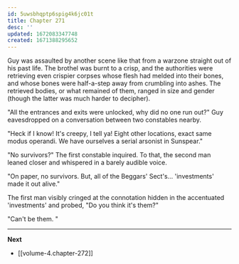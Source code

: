 ```yaml
---
id: 5uwsbhqptp6spig4k6jc01t
title: Chapter 271
desc: ''
updated: 1672083347748
created: 1671388295652
---
```


Guy was assaulted by another scene like that from a warzone straight out of his past life. The brothel was burnt to a crisp, and the authorities were retrieving even crispier corpses whose flesh had melded into their bones, and whose bones were half-a-step away from crumbling into ashes. The retrieved bodies, or what remained of them, ranged in size and gender (though the latter was much harder to decipher).

"All the entrances and exits were unlocked, why did no one run out?" Guy eavesdropped on a conversation between two constables nearby.

"Heck if I know! It's creepy, I tell ya! Eight other locations, exact same modus operandi. We have ourselves a serial arsonist in Sunspear."

"No survivors?" The first constable inquired. To that, the second man leaned closer and whispered in a barely audible voice.

"On paper, no survivors. But, all of the Beggars' Sect's... 'investments' made it out alive."

The first man visibly cringed at the connotation hidden in the accentuated 'investments' and probed, "Do you think it's them?"

"Can't be them. "

____

**Next**
* [[volume-4.chapter-272]]